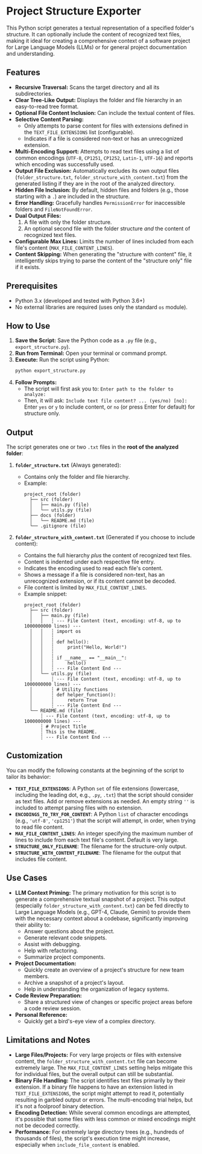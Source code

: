 # Project Structure Exporter

This Python script generates a textual representation of a specified folder's structure. It can optionally include the content of recognized text files, making it ideal for creating a comprehensive context of a software project for Large Language Models (LLMs) or for general project documentation and understanding.

## Features

*   **Recursive Traversal:** Scans the target directory and all its subdirectories.
*   **Clear Tree-Like Output:** Displays the folder and file hierarchy in an easy-to-read tree format.
*   **Optional File Content Inclusion:** Can include the textual content of files.
*   **Selective Content Parsing:**
    *   Only attempts to parse content for files with extensions defined in the `TEXT_FILE_EXTENSIONS` list (configurable).
    *   Indicates if a file is considered non-text or has an unrecognized extension.
*   **Multi-Encoding Support:** Attempts to read text files using a list of common encodings (`UTF-8`, `CP1251`, `CP1252`, `Latin-1`, `UTF-16`) and reports which encoding was successfully used.
*   **Output File Exclusion:** Automatically excludes its own output files (`folder_structure.txt`, `folder_structure_with_content.txt`) from the generated listing if they are in the root of the analyzed directory.
*   **Hidden File Inclusion:** By default, hidden files and folders (e.g., those starting with a `.`) are included in the structure.
*   **Error Handling:** Gracefully handles `PermissionError` for inaccessible folders and `FileNotFoundError`.
*   **Dual Output Files:**
    1.  A file with only the folder structure.
    2.  An optional second file with the folder structure *and* the content of recognized text files.
*   **Configurable Max Lines:** Limits the number of lines included from each file's content (`MAX_FILE_CONTENT_LINES`).
*   **Content Skipping:** When generating the "structure with content" file, it intelligently skips trying to parse the content of the "structure only" file if it exists.

## Prerequisites

*   Python 3.x (developed and tested with Python 3.6+)
*   No external libraries are required (uses only the standard `os` module).

## How to Use

1.  **Save the Script:** Save the Python code as a `.py` file (e.g., `export_structure.py`).
2.  **Run from Terminal:** Open your terminal or command prompt.
3.  **Execute:** Run the script using Python:
    ```bash
    python export_structure.py
    ```
4.  **Follow Prompts:**
    *   The script will first ask you to: `Enter path to the folder to analyze:`
    *   Then, it will ask: `Include text file content? ... (yes/no) [no]:`
      Enter `yes` or `y` to include content, or `no` (or press Enter for default) for structure only.

## Output

The script generates one or two `.txt` files in the **root of the analyzed folder**:

1.  **`folder_structure.txt`** (Always generated):
    *   Contains only the folder and file hierarchy.
    *   Example:
        ```
        project_root (folder)
          ├── src (folder)
          │   ├── main.py (file)
          │   └── utils.py (file)
          ├── docs (folder)
          │   └── README.md (file)
          └── .gitignore (file)
        ```

2.  **`folder_structure_with_content.txt`** (Generated if you choose to include content):
    *   Contains the full hierarchy *plus* the content of recognized text files.
    *   Content is indented under each respective file entry.
    *   Indicates the encoding used to read each file's content.
    *   Shows a message if a file is considered non-text, has an unrecognized extension, or if its content cannot be decoded.
    *   File content is limited by `MAX_FILE_CONTENT_LINES`.
    *   Example snippet:
        ```
        project_root (folder)
          ├── src (folder)
          │   ├── main.py (file)
          │   │   ┆ --- File Content (text, encoding: utf-8, up to 1000000000 lines) ---
          │   │   ┆ import os
          │   │   ┆
          │   │   ┆ def hello():
          │   │   ┆     print("Hello, World!")
          │   │   ┆
          │   │   ┆ if __name__ == "__main__":
          │   │   ┆     hello()
          │   │   ┆ --- File Content End ---
          │   └── utils.py (file)
          │       ┆ --- File Content (text, encoding: utf-8, up to 1000000000 lines) ---
          │       ┆ # Utility functions
          │       ┆ def helper_function():
          │       ┆     return True
          │       ┆ --- File Content End ---
          └── README.md (file)
              ┆ --- File Content (text, encoding: utf-8, up to 1000000000 lines) ---
              ┆ # Project Title
              ┆ This is the README.
              ┆ --- File Content End ---
        ```

## Customization

You can modify the following constants at the beginning of the script to tailor its behavior:

*   **`TEXT_FILE_EXTENSIONS`**: A Python `set` of file extensions (lowercase, including the leading dot, e.g., `.py`, `.txt`) that the script should consider as text files. Add or remove extensions as needed. An empty string `''` is included to attempt parsing files with no extension.
*   **`ENCODINGS_TO_TRY_FOR_CONTENT`**: A Python `list` of character encodings (e.g., `'utf-8'`, `'cp1251'`) that the script will attempt, in order, when trying to read file content.
*   **`MAX_FILE_CONTENT_LINES`**: An integer specifying the maximum number of lines to include from each text file's content. Default is very large.
*   **`STRUCTURE_ONLY_FILENAME`**: The filename for the structure-only output.
*   **`STRUCTURE_WITH_CONTENT_FILENAME`**: The filename for the output that includes file content.

## Use Cases

*   **LLM Context Priming:**
    The primary motivation for this script is to generate a comprehensive textual snapshot of a project. This output (especially `folder_structure_with_content.txt`) can be fed directly to Large Language Models (e.g., GPT-4, Claude, Gemini) to provide them with the necessary context about a codebase, significantly improving their ability to:
    *   Answer questions about the project.
    *   Generate relevant code snippets.
    *   Assist with debugging.
    *   Help with refactoring.
    *   Summarize project components.
*   **Project Documentation:**
    *   Quickly create an overview of a project's structure for new team members.
    *   Archive a snapshot of a project's layout.
    *   Help in understanding the organization of legacy systems.
*   **Code Review Preparation:**
    *   Share a structured view of changes or specific project areas before a code review session.
*   **Personal Reference:**
    *   Quickly get a bird's-eye view of a complex directory.

## Limitations and Notes

*   **Large Files/Projects:** For very large projects or files with extensive content, the `folder_structure_with_content.txt` file can become extremely large. The `MAX_FILE_CONTENT_LINES` setting helps mitigate this for individual files, but the overall output can still be substantial.
*   **Binary File Handling:** The script identifies text files primarily by their extension. If a binary file happens to have an extension listed in `TEXT_FILE_EXTENSIONS`, the script might attempt to read it, potentially resulting in garbled output or errors. The multi-encoding trial helps, but it's not a foolproof binary detection.
*   **Encoding Detection:** While several common encodings are attempted, it's possible that some files with less common or mixed encodings might not be decoded correctly.
*   **Performance:** For extremely large directory trees (e.g., hundreds of thousands of files), the script's execution time might increase, especially when `include_file_content` is enabled.